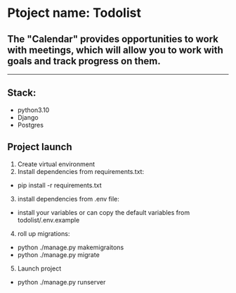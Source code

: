 # Ptoject name: Todolist 
## The "Calendar" provides opportunities to work with meetings, which will allow you to work with goals and track progress on them.
******
## Stack:
- python3.10
- Django
- Postgres

## Project launch
1. Create virtual environment
2. Install dependencies from requirements.txt:
- pip install -r requirements.txt
3. install dependencies from .env file:
- install your variables or can copy the default variables from todolist/.env.example
4. roll up migrations:
- python ./manage.py makemigraitons
- python ./manage.py migrate
5. Launch project
- python ./manage.py runserver